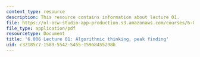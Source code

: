 ```yaml
---
content_type: resource
description: This resource contains information about lecture 01.
file: https://ol-ocw-studio-app-production.s3.amazonaws.com/courses/6-006-introduction-to-algorithms-fall-2011/c32185c7158955425455159a8455298b_MIT6_006F11_lec01.pdf
file_type: application/pdf
resourcetype: Document
title: '6.006 Lecture 01: Algorithmic thinking, peak finding'
uid: c32185c7-1589-5542-5455-159a8455298b
---
```

